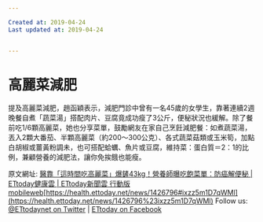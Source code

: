 ```yaml
---

Created at: 2019-04-24
Last updated at: 2019-04-24


---
```


# 高麗菜減肥


提及高麗菜減肥，趙函穎表示，減肥門診中曾有一名45歲的女學生，靠著連續2週晚餐自煮「蔬菜湯」搭配肉片、豆腐竟成功瘦了3公斤，便秘狀況也緩解。除了餐前吃1/6顆高麗菜，她也分享菜單，鼓勵網友在家自己烹飪減肥餐：如煮蔬菜湯，丟入2顆大番茄、半顆高麗菜（約200～300公克）、各式蔬菜菇類或玉米筍，加點白胡椒或薑黃粉調未，也可搭配蛤蠣、魚片或豆腐，維持菜：蛋白質＝2：1的比例，兼顧營養的減肥法，讓你免挨餓也能瘦。

原文網址: [醫靠「這時間吃高麗菜」爆鏟43kg！營養師曝吃飽菜單：防癌解便秘 | ETtoday健康雲 | ETtoday新聞雲 行動版 mobileweb](https://health.ettoday.net/news/1426796%23ixzz5m1D7qWMl)[https://health.ettoday.net/news/1426796#ixzz5m1D7qWMl](https://health.ettoday.net/news/1426796%23ixzz5m1D7qWMl) 
Follow us: [@ETtodaynet on Twitter](https://ec.tynt.com/b/rw?id=bGee2M3Q0r4iaCacwqm_6r&u=ETtodaynet) | [ETtoday on Facebook](https://ec.tynt.com/b/rf?id=bGee2M3Q0r4iaCacwqm_6r&u=ETtoday)

